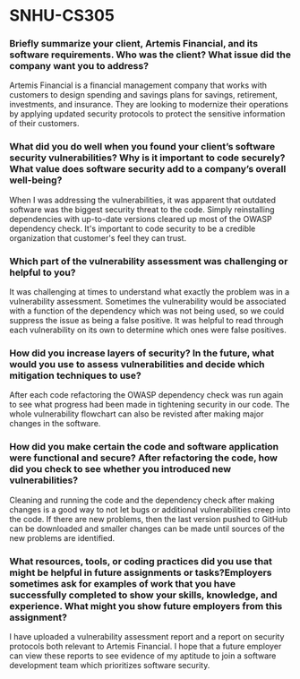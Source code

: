 # SNHU-CS305

### Briefly summarize your client, Artemis Financial, and its software requirements. Who was the client? What issue did the company want you to address?
Artemis Financial is a financial management company that works with customers to design spending and savings plans for savings, retirement, investments, and insurance. They are looking to modernize their operations by applying updated security protocols to protect the sensitive information of their customers.

### What did you do well when you found your client’s software security vulnerabilities? Why is it important to code securely? What value does software security add to a company’s overall well-being?
When I was addressing the vulnerabilities, it was apparent that outdated software was the biggest security threat to the code. Simply reinstalling dependencies with up-to-date versions cleared up most of the OWASP dependency check. It's important to code security to be a credible organization that customer's feel they can trust.

### Which part of the vulnerability assessment was challenging or helpful to you?
It was challenging at times to understand what exactly the problem was in a vulnerability assessment. Sometimes the vulnerability would be associated with a function of the dependency which was not being used, so we could suppress the issue as being a false positive. It was helpful to read through each vulnerability on its own to determine which ones were false positives.

### How did you increase layers of security? In the future, what would you use to assess vulnerabilities and decide which mitigation techniques to use?
After each code refactoring the OWASP dependency check was run again to see what progress had been made in tightening security in our code. The whole vulnerability flowchart can also be revisted after making major changes in the software.

### How did you make certain the code and software application were functional and secure? After refactoring the code, how did you check to see whether you introduced new vulnerabilities?
Cleaning and running the code and the dependency check after making changes is a good way to not let bugs or additional vulnerabilities creep into the code. If there are new problems, then the last version pushed to GitHub can be downloaded and smaller changes can be made until sources of the new problems are identified.

### What resources, tools, or coding practices did you use that might be helpful in future assignments or tasks?Employers sometimes ask for examples of work that you have successfully completed to show your skills, knowledge, and experience. What might you show future employers from this assignment?
I have uploaded a vulnerability assessment report and a report on security protocols both relevant to Artemis Financial. I hope that a future employer can view these reports to see evidence of my aptitude to join a software development team which prioritizes software security.
